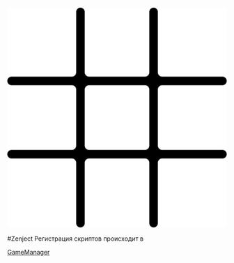 ﻿
![alt text](Assets/Resources/Sprites/Field.png "Title")

#Zenject 
Регистрация скриптов происходит в [](./Assets/Scripts/injections/DependencyInstaller.cs)

[GameManager](./Assets/Scripts/general/GameManager.cs)